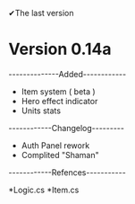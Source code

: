 ✔The last version
# Version 0.14a

--------------Added------------

- Item system ( beta )
- Hero effect indicator
- Units stats

------------Changelog---------

- Auth Panel rework
- Complited "Shaman"

------------Refences-----------

*Logic.cs *Item.cs
